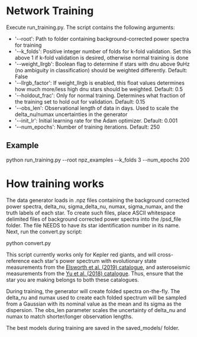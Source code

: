
Network Training
===

Execute run_training.py. The script contains the following arguments:


* '--root': Path to folder containing background-corrected power spectra for training
* '--k_folds': Positive integer number of folds for k-fold validation. Set this above 1 if k-fold validation is desired, otherwise normal training is done 
* '--weight_llrgb': Boolean flag to determine if stars with dnu above 9uHz (no ambiguity in classification) should be weighted differently. Default: False
* '--llrgb_factor': If weight_llrgb is enabled, this float values determines how much more/less high dnu stars should be weighted. Default: 0.5
* '--holdout_frac': Only for normal training. Determines what fraction of the training set to hold out for validation. Default: 0.15
* '--obs_len': Observational length of data in days. Used to scale the delta_nu/numax uncertainties in the generator
* '--init_lr': Initial learning rate for the Adam optimizer. Default: 0.001
* '--num_epochs': Number of training iterations. Default: 250


Example
---

python run_training.py --root npz_examples --k_folds 3 --num_epochs 200


How training works
===

The data generator loads in .npz files containing the background corrected power spectra, delta_nu, sigma_delta_nu, numax, sigma_numax, and the truth labels of each star. To create such files, place ASCII whitespace delimited files of background corrected power spectra into the /psd_file folder. The file NEEDS to have its star identification number in its name. Next, run the convert.py script:


python convert.py


This script currently works only for Kepler red giants, and will cross-reference each star's power spectrum with evolutionary state measurements from the [Elsworth et al. (2019) catalogue](https://arxiv.org/abs/1909.06266), and asteroseismic measurements from the [Yu et al. (2018) catalogue](https://arxiv.org/abs/1802.04455). Thus, ensure that the star you are making belongs to both these catalogues.


During training, the generator will create folded spectra on-the-fly. The delta_nu and numax used to create each folded spectrum will be sampled from a Gaussian with its nominal value as the mean and its sigma as the dispersion. The obs_len parameter scales the uncertainty of delta_nu and numax to match shorter/longer observation lengths. 

The best models during training are saved in the saved_models/ folder.


